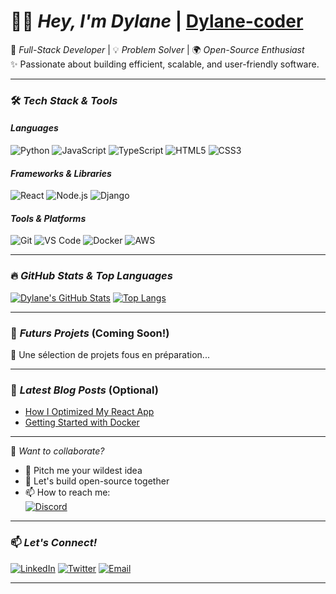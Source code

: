 # 👨‍💻 *Hey, I'm Dylane* | [Dylane-coder](https://github.com/Dylane-coder)

🚀 *Full-Stack Developer* | 💡 *Problem Solver* | 🌍 *Open-Source Enthusiast*  
✨ Passionate about building efficient, scalable, and user-friendly software.

---

### 🛠 *Tech Stack & Tools*

#### *Languages*
![Python](https://img.shields.io/badge/Python-3776AB?style=for-the-badge&logo=python&logoColor=white)
![JavaScript](https://img.shields.io/badge/JavaScript-F7DF1E?style=for-the-badge&logo=javascript&logoColor=black)
![TypeScript](https://img.shields.io/badge/TypeScript-3178C6?style=for-the-badge&logo=typescript&logoColor=white)
![HTML5](https://img.shields.io/badge/HTML5-E34F26?style=for-the-badge&logo=html5&logoColor=white)
![CSS3](https://img.shields.io/badge/CSS3-1572B6?style=for-the-badge&logo=css3&logoColor=white)

#### *Frameworks & Libraries*
![React](https://img.shields.io/badge/React-20232A?style=for-the-badge&logo=react&logoColor=61DAFB)
![Node.js](https://img.shields.io/badge/Node.js-339933?style=for-the-badge&logo=nodedotjs&logoColor=white)
![Django](https://img.shields.io/badge/Django-092E20?style=for-the-badge&logo=django&logoColor=white)

#### *Tools & Platforms*
![Git](https://img.shields.io/badge/Git-F05032?style=for-the-badge&logo=git&logoColor=white)
![VS Code](https://img.shields.io/badge/VS_Code-007ACC?style=for-the-badge&logo=visual-studio-code&logoColor=white)
![Docker](https://img.shields.io/badge/Docker-2496ED?style=for-the-badge&logo=docker&logoColor=white)
![AWS](https://img.shields.io/badge/AWS-232F3E?style=for-the-badge&logo=amazon-aws&logoColor=white)


---

### 🔥 *GitHub Stats & Top Languages*

[![Dylane's GitHub Stats](https://github-readme-stats.vercel.app/api?username=Dylane-coder&show_icons=true&theme=radical&hide_border=true)](https://github.com/Dylane-coder)
[![Top Langs](https://github-readme-stats.vercel.app/api/top-langs/?username=Dylane-coder&layout=compact&theme=radical&hide_border=true)](https://github.com/Dylane-coder)


---

### 🌟 *Futurs Projets* (Coming Soon!)  
🔮 Une sélection de projets fous en préparation...  

---

### 📝 *Latest Blog Posts* (Optional)
- [How I Optimized My React App](https://medium.com/@yourusername/link-to-post)  
- [Getting Started with Docker](https://medium.com/@yourusername/link-to-post)

---
👥 *Want to collaborate?*  
- 🚀 Pitch me your wildest idea  
- 🔧 Let's build open-source together  
- 📫 How to reach me:  
   [![Discord](https://img.shields.io/badge/Discord-7289DA?style=for-the-badge&logo=discord&logoColor=white)](https://discord.gg/tonlien)
---

### 📫 *Let's Connect!*
[![LinkedIn](https://img.shields.io/badge/LinkedIn-0077B5?style=for-the-badge&logo=linkedin&logoColor=white)](https://www.linkedin.com/in/mario-lokossou-soton-5484a6325/)
[![Twitter](https://img.shields.io/badge/Twitter-1DA1F2?style=for-the-badge&logo=twitter&logoColor=white)](https://twitter.com/yourhandle)
[![Email](https://img.shields.io/badge/Email-D14836?style=for-the-badge&logo=gmail&logoColor=white)](mailto:mariomigueldylanelokossousoton@gmail.com)

---




